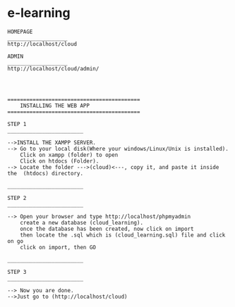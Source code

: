 # e-learning

	HOMEPAGE
	___________________
	http://localhost/cloud

	ADMIN
	___________________
	http://localhost/cloud/admin/




	==========================================
		INSTALLING THE WEB APP
	==========================================

	STEP 1 
	________________________

	-->INSTALL THE XAMPP SERVER.
	--> Go to your local disk(Where your windows/Linux/Unix is installed).
		Click on xampp (folder) to open
		Click on htdocs (Folder).
	--> Locate the folder --->(cloud)<---, copy it, and paste it inside the  (htdocs) directory.

	________________________

	STEP 2
	________________________

	--> Open your browser and type http://localhost/phpmyadmin
		create a new database (cloud_learning).
		once the database has been created, now click on import
		then locate the .sql which is (cloud_learning.sql) file and click on go
		click on import, then GO

	________________________

	STEP 3
	________________________

	--> Now you are done.
	-->Just go to (http://localhost/cloud)






